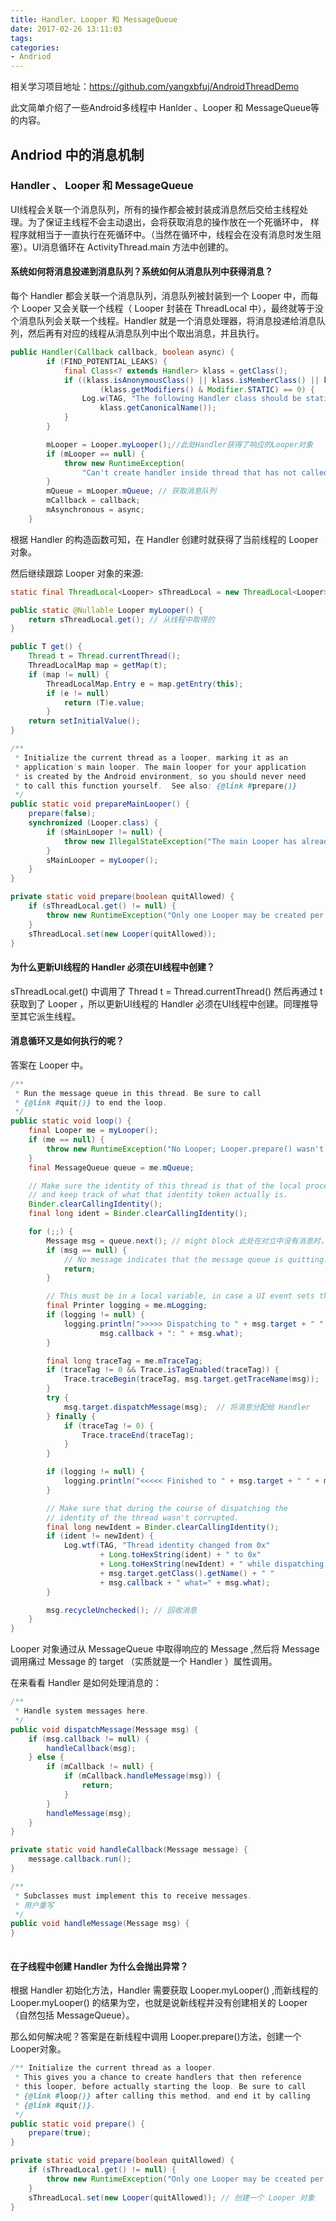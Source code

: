 ```yaml
---
title: Handler、Looper 和 MessageQueue
date: 2017-02-26 13:11:03
tags:
categories:
- Andriod
---
```


相关学习项目地址：https://github.com/yangxbfuj/AndroidThreadDemo

此文简单介绍了一些Android多线程中 Hanlder 、Looper 和 MessageQueue等的内容。

<!-- more -->

## Andriod 中的消息机制

### Handler 、 Looper 和 MessageQueue
    
UI线程会关联一个消息队列，所有的操作都会被封装成消息然后交给主线程处理。为了保证主线程不会主动退出，会将获取消息的操作放在一个死循环中，
样程序就相当于一直执行在死循环中。（当然在循环中，线程会在没有消息时发生阻塞）。UI消息循环在 ActivityThread.main 方法中创建的。

#### 系统如何将消息投递到消息队列？系统如何从消息队列中获得消息？ 

每个 Handler 都会关联一个消息队列，消息队列被封装到一个 Looper 中，而每个 Looper 又会关联一个线程（ Looper 封装在 ThreadLocal 中），最终就等于没个消息队列会关联一个线程。Handler 就是一个消息处理器，将消息投递给消息队列，然后再有对应的线程从消息队列中出个取出消息，并且执行。

```java
public Handler(Callback callback, boolean async) {
        if (FIND_POTENTIAL_LEAKS) {
            final Class<? extends Handler> klass = getClass();
            if ((klass.isAnonymousClass() || klass.isMemberClass() || klass.isLocalClass()) &&
                    (klass.getModifiers() & Modifier.STATIC) == 0) {
                Log.w(TAG, "The following Handler class should be static or leaks might occur: " +
                    klass.getCanonicalName());
            }
        }

        mLooper = Looper.myLooper();//此处Handler获得了响应的Looper对象
        if (mLooper == null) {
            throw new RuntimeException(
                "Can't create handler inside thread that has not called Looper.prepare()");
        }
        mQueue = mLooper.mQueue; // 获取消息队列
        mCallback = callback;
        mAsynchronous = async;
    }
```
根据 Handler 的构造函数可知，在 Handler 创建时就获得了当前线程的 Looper 对象。

然后继续跟踪 Looper 对象的来源:

```java
static final ThreadLocal<Looper> sThreadLocal = new ThreadLocal<Looper>();

public static @Nullable Looper myLooper() {
    return sThreadLocal.get(); // 从线程中取得的
}
```

```java
public T get() {
    Thread t = Thread.currentThread();
    ThreadLocalMap map = getMap(t);
    if (map != null) {
        ThreadLocalMap.Entry e = map.getEntry(this);
        if (e != null)
            return (T)e.value;
        }
    return setInitialValue();
}
```
```java
/**
 * Initialize the current thread as a looper, marking it as an
 * application's main looper. The main looper for your application
 * is created by the Android environment, so you should never need
 * to call this function yourself.  See also: {@link #prepare()}
 */
public static void prepareMainLooper() {
    prepare(false);
    synchronized (Looper.class) {
        if (sMainLooper != null) {
            throw new IllegalStateException("The main Looper has already been prepared.");
        }
        sMainLooper = myLooper();
    }
}

private static void prepare(boolean quitAllowed) {
    if (sThreadLocal.get() != null) {
        throw new RuntimeException("Only one Looper may be created per thread");
    }
    sThreadLocal.set(new Looper(quitAllowed));
}
```

#### 为什么更新UI线程的 Handler 必须在UI线程中创建？

sThreadLocal.get() 中调用了 Thread t = Thread.currentThread() 然后再通过 t 获取到了 Looper ，所以更新UI线程的 Handler 必须在UI线程中创建。同理推导至其它派生线程。

#### 消息循环又是如何执行的呢？

答案在 Looper 中。

```java
/**
 * Run the message queue in this thread. Be sure to call
 * {@link #quit()} to end the loop.
 */
public static void loop() {
    final Looper me = myLooper();
    if (me == null) {
        throw new RuntimeException("No Looper; Looper.prepare() wasn't called on this thread.");
    }
    final MessageQueue queue = me.mQueue;

    // Make sure the identity of this thread is that of the local process,
    // and keep track of what that identity token actually is.
    Binder.clearCallingIdentity();
    final long ident = Binder.clearCallingIdentity();

    for (;;) {
        Message msg = queue.next(); // might block 此处在对立中没有消息时，阻塞线程。
        if (msg == null) {
            // No message indicates that the message queue is quitting.
            return;
        }

        // This must be in a local variable, in case a UI event sets the logger
        final Printer logging = me.mLogging;
        if (logging != null) {
            logging.println(">>>>> Dispatching to " + msg.target + " " +
                    msg.callback + ": " + msg.what);
        }

        final long traceTag = me.mTraceTag;
        if (traceTag != 0 && Trace.isTagEnabled(traceTag)) {
            Trace.traceBegin(traceTag, msg.target.getTraceName(msg));
        }
        try {
            msg.target.dispatchMessage(msg);  // 将消息分配给 Handler
        } finally {
            if (traceTag != 0) {
                Trace.traceEnd(traceTag);
            }
        }

        if (logging != null) {
            logging.println("<<<<< Finished to " + msg.target + " " + msg.callback);
        }

        // Make sure that during the course of dispatching the
        // identity of the thread wasn't corrupted.
        final long newIdent = Binder.clearCallingIdentity();
        if (ident != newIdent) {
            Log.wtf(TAG, "Thread identity changed from 0x"
                    + Long.toHexString(ident) + " to 0x"
                    + Long.toHexString(newIdent) + " while dispatching to "
                    + msg.target.getClass().getName() + " "
                    + msg.callback + " what=" + msg.what);
        }

        msg.recycleUnchecked(); // 回收消息
    }
}
```
Looper 对象通过从 MessageQueue 中取得响应的 Message ,然后将 Message 调用痛过 Message 的 target （实质就是一个 Handler ）属性调用。

在来看看 Handler 是如何处理消息的：

```java
/**
 * Handle system messages here.
 */
public void dispatchMessage(Message msg) {
    if (msg.callback != null) {
        handleCallback(msg);
    } else {
        if (mCallback != null) {
            if (mCallback.handleMessage(msg)) {
                return;
            }
        }
        handleMessage(msg);
    }
}

private static void handleCallback(Message message) {
    message.callback.run();
}

/**
 * Subclasses must implement this to receive messages.
 * 用户重写
 */
public void handleMessage(Message msg) {
}
    
```

#### 在子线程中创建 Handler 为什么会抛出异常？

根据 Handler 初始化方法，Handler 需要获取 Looper.myLooper() ,而新线程的 Looper.myLooper() 的结果为空，也就是说新线程并没有创建相关的 Looper （自然包括 MessageQueue）。

那么如何解决呢？答案是在新线程中调用 Looper.prepare()方法，创建一个 Looper对象。

```java
/** Initialize the current thread as a looper.
 * This gives you a chance to create handlers that then reference
 * this looper, before actually starting the loop. Be sure to call
 * {@link #loop()} after calling this method, and end it by calling
 * {@link #quit()}.
 */
public static void prepare() {
    prepare(true);
}

private static void prepare(boolean quitAllowed) {
    if (sThreadLocal.get() != null) {
        throw new RuntimeException("Only one Looper may be created per thread");
    }
    sThreadLocal.set(new Looper(quitAllowed)); // 创建一个 Looper 对象
}
```





